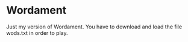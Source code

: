 # Wordament
Just my version of Wordament. You have to download and load the file wods.txt in order to play.
